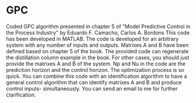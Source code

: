# GPC
Coded GPC algorithm presented in chapter 5 of "Model Predictive Control in the Process Industry" by Eduardo F. Camacho, Carlos A. Bordons
This code has been developed in MATLAB. 
The code is developed for an arbitrary system with any number of inputs and outputs. 
Matrixes A and B have been defined based on chapter 5 of the book. 
The provided code can regenerate the distillation column example in the book. 
For other cases, you should just provide the matrixes A and B of the system. 
Np and Nu in the code are the prediction horizon and the control horizon. 
The optimization process is so quick. 
You can combine this code with an identification algorithm to have a general control algorithm that can identify matrixes A and B and produce control inputs-
simultaneously. You can send an email to me for further clarification. 
